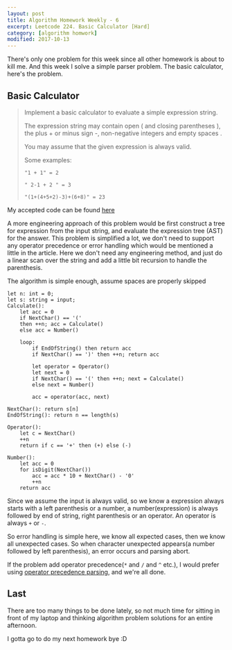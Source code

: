 ```yaml
---
layout: post
title: Algorithm Homework Weekly - 6
excerpt: Leetcode 224. Basic Calculator [Hard]
category: [algorithm homwork]
modified: 2017-10-13
---
```


There's only one problem for this week since all other homework is about to kill me. And this week I solve a simple parser problem. The basic calculator, here's the problem.

## Basic Calculator

> Implement a basic calculator to evaluate a simple expression string.
>
> The expression string may contain open ( and closing parentheses ), the plus + or minus sign -, non-negative integers and empty spaces .
>
> You may assume that the given expression is always valid.
>
> Some examples:
>
> `"1 + 1" = 2`
>
> `" 2-1 + 2 " = 3`
>
> `"(1+(4+5+2)-3)+(6+8)" = 23`

My accepted code can be found [here](https://github.com/VinaLx/oj/blob/master/leetcode/224.h)

A more engineering approach of this problem would be first construct a tree for expression from the input string, and evaluate the expression tree (AST) for the answer. This problem is simplified a lot, we don't need to support any operator precedence or error handling which would be mentioned a little in the article. Here we don't need any engineering method, and just do a linear scan over the string and add a little bit recursion to handle the parenthesis.

The algorithm is simple enough, assume spaces are properly skipped

```
let n: int = 0;
let s: string = input;
Calculate():
    let acc = 0
    if NextChar() == '('
    then ++n; acc = Calculate()
    else acc = Number()

    loop:
        if EndOfString() then return acc
        if NextChar() == ')' then ++n; return acc

        let operator = Operator()
        let next = 0
        if NextChar() == '(' then ++n; next = Calculate()
        else next = Number()

        acc = operator(acc, next)

NextChar(): return s[n]
EndOfString(): return n == length(s)

Operator():
    let c = NextChar()
    ++n
    return if c == '+' then (+) else (-)

Number():
    let acc = 0
    for isDigit(NextChar())
        acc = acc * 10 + NextChar() - '0'
        ++n
    return acc
```

Since we assume the input is always valid, so we know a expression always starts with a left parenthesis or a number, a number(expression) is always followed by end of string, right parenthesis or an operator. An operator is always `+` or `-`.

So error handling is simple here, we know all expected cases, then we know all unexpected cases. So when character unexpected appears(a number followed by left parenthesis), an error occurs and parsing abort.

If the problem add operator precedence(`*` and `/` and `^` etc.), I would prefer using [operator precedence parsing](https://en.wikipedia.org/wiki/Operator-precedence_parser), and we're all done.

## Last

There are too many things to be done lately, so not much time for sitting in front of my laptop and thinking algorithm problem solutions for an entire afternoon.

I gotta go to do my next homework bye :D